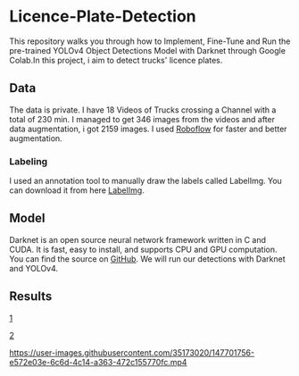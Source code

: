 # Licence-Plate-Detection

This repository walks you through how to Implement, Fine-Tune and Run the pre-trained YOLOv4 Object Detections Model with Darknet through Google Colab.In this project, i aim to detect trucks' licence plates. 

## Data

The data is private. I have 18 Videos of Trucks crossing a Channel with a total of 230 min. I managed to get 346 images from the videos and after data augmentation, i got 2159 images. 
I used [Roboflow](https://roboflow.com/) for faster and better augmentation.

### Labeling

I used an annotation tool to manually draw the labels called LabelImg. You can download it from here [LabelImg](https://github.com/tzutalin/labelImg).

## Model

Darknet is an open source neural network framework written in C and CUDA. It is fast, easy to install, and supports CPU and GPU computation. You can find the source on [GitHub](https://github.com/pjreddie/darknet). We will run our detections with Darknet and YOLOv4.

## Results

[1](LPR1.png)

[2](LPR2.png)


https://user-images.githubusercontent.com/35173020/147701756-e572e03e-6c6d-4c14-a363-472c155770fc.mp4


